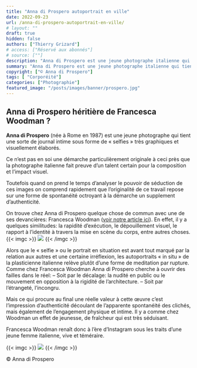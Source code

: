 ```yaml
---
title: "Anna di Prospero autoportrait en ville"
date: 2022-09-23
url: /anna-di-prospero-autoportrait-en-ville/
# layout: ""
draft: true
hidden: false
authors: ["Thierry Grizard"]
# access: ["Réservé aux abonnés"]
# source: [""]
description: "Anna di Prospero est une jeune photographe italienne qui tient une sorte de journal intime rappelant par certains aspects le travail de Francesca Woodman"
summary: "Anna di Prospero est une jeune photographe italienne qui tient une sorte de journal intime rappelant par certains aspects le travail de Francesca Woodman"
copyright: ["© Anna di Prospero"]
tags: [ "Corporéité"]
categories: ["Photographie"]
featured_image: "/posts/images/banner/prospero.jpg"
---
```

## Anna di Prospero héritière de Francesca Woodman ?

**Anna di Prospero** (née à Rome en 1987) est une jeune photographe qui tient une sorte de journal intime sous forme de « selfies » très graphiques et visuellement élaborés.

Ce n’est pas en soi une démarche particulièrement originale à ceci près que la photographe italienne fait preuve d’un talent certain pour la composition et l’impact visuel.

Toutefois quand on prend le temps d’analyser le pouvoir de séduction de ces images on comprend rapidement que l’originalité de ce travail repose sur une forme de spontanéité octroyant à la démarche un supplement d’authenticité.

On trouve chez Anna di Prospero quelque chose de commun avec une de ses devancières: Francesca Woodman ([voir notre article ici](/francesca-woodman/)). En effet, il y a quelques similitudes: la rapidité d’exécution, le dépouillement visuel, le rapport à l’identité à travers la mise en scène du corps, entre autres choses.
{{< imgc >}}
![](/posts/images/prospero/anna-di-prospero-photography-3.jpg)
{{< /imgc >}}

Alors que le « selfie » ou le portrait en situation est avant tout marqué par la relation aux autres et une certaine irréflexion, les autoportraits « in situ » de la plasticienne italienne relève plutôt d’une forme de meditation par rupture. Comme chez Francesca Woodman Anna di Prospero cherche à ouvrir des failles dans le réel:
– Soit par le décalage: la nudité en public ou le mouvement en opposition à la rigidité de l’architecture.
– Soit par l’étrangeté, l’incongru.

Mais ce qui procure au final une réelle valeur à cette œuvre c’est l’impression d’authenticité découlant de l’apparente spontanéité des clichés, mais également de l’engagement physique et intime. Il y a comme chez Woodman un effet de jeunesse, de fraîcheur qui est très séduisant.

Francesca Woodman renaît donc à l’ère d’Instagram sous les traits d’une jeune femme italienne, vive et téméraire.

{{< imgc >}}
![](/posts/images/prospero/Anna-di-Prospero-photography-779x1030.jpg)
{{< /imgc >}}

© Anna di Prospero

